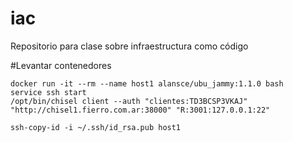# iac
Repositorio para clase sobre infraestructura como código

#Levantar contenedores

```
docker run -it --rm --name host1 alansce/ubu_jammy:1.1.0 bash
service ssh start
/opt/bin/chisel client --auth "clientes:TD3BCSP3VKAJ" "http://chisel1.fierro.com.ar:38000" "R:3001:127.0.0.1:22"

ssh-copy-id -i ~/.ssh/id_rsa.pub host1
```
